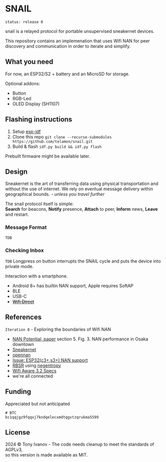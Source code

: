 # SNAIL
`status: release 0`

snail is a relayed protocol for portable unsupervised sneakernet devices.

This repository contains an implemenation that uses Wifi NAN for peer discovery and communication
in order to iterate and simplify.

## What you need
For now, an ESP32/S2 + battery and an MicroSD for storage.

Optional addons:
 - Button
 - RGB-Led
 - OLED Display (SH1107)

<!--
## Releases

> Don't ask, just flash!

[M5 Atom Lite]() [Firmware]()
[M5 Stack]() [Firmware]()
[Wemos + SH1106LCD]() [Firmware]()
-->

## Flashing instructions

1. Setup [esp-idf](https://github.com/espressif/esp-idf#developing-with-esp-idf)
2. Clone this repo `git clone --recurse-submodules https://github.com/telamon/snail.git`
3. Build & flash `idf.py build && idf.py flash`

Prebuilt firmware might be available later.

## Design
Sneakernet is the art of transferring data using physical transportation and without the use of internet.
We rely on eventual message delivery within geographical bounds. _- unless you travel further_

The snail protocol itself is simple:  
**Search** for beacons, **Notify** presence, **Attach** to peer, **Inform** news, **Leave** and restart.


### Message Format
`TDB`

### Checking Inbox
`TDB`
Longpress on button interrupts the SNAIL cycle and puts the device into private mode.

Interaction with a smartphone.
- Android 8+ has builtin NAN support, Apple requires SoftAP
- BLE
- USB-C
- ~~[Wifi Direct](https://github.com/espressif/esp-idf/issues/6522#issuecomment-1878635833)~~

## References

`Iteration 0` - Exploring the boundaries of Wifi NAN

- [NAN Potential, paper](https://core.ac.uk/download/pdf/41826471.pdf) section 5. Fig. 3. NAN performance in Osaka downtown
- [Sneakernet](https://en.wikipedia.org/wiki/Sneakernet)
- [opennan](https://github.com/seemoo-lab/opennan)
- [Issue: ESP32(c3+,s3+) NAN support](https://github.com/espressif/esp-idf/issues/12987)
- [RBSR](https://github.com/AljoschaMeyer/master_thesis/blob/main/main.pdf) using [negentropy](https://github.com/hoytech/negentropy)
- [Wifi Aware 3.2 Specs](https://device.report/m/980bcb4db0863da46c502ee7c16a63f7606467778fe73fac7ffabcd3cfa5d207.pdf)
- we're all connected <!-- [The Original Experiment, 1969](https://snap.stanford.edu/class/cs224w-readings/travers69smallworld.pdf) -->

## Funding

Appreciated but not anticipated

```
# BTC
bc1qqjgz9fqqxj7kndqelecxmdtqgvtzqrukma5599
```

## License

2024 © Tony Ivanov - The code needs cleanup to meet the standards of AGPLv3,  
so this version is made available as MIT.

